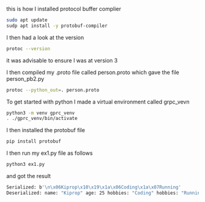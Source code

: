 this is how I installed protocol buffer complier

```sh
sudo apt update
sudp apt install -y protobuf-compiler
```

I then had a look at the version

```sh
protoc --version
```
it was advisable to ensure I was at version 3

I then compiled my .proto file called person.proto which gave the file  person_pb2.py

```sh
protoc --python_out=. person.proto
```

To get started with python I made a virtual environment called grpc_vevn

```sh
python3 -m venv gprc_venv
. ./gprc_venv/bin/activate
```
I then installed the protobuf file
```sh
pip install protobuf
```

I then run my ex1.py file as follows
```sh
python3 ex1.py
```
and got the result
```sh
Serialized: b'\n\x06Kiprop\x10\x19\x1a\x06Coding\x1a\x07Running'
Deserialized: name: "Kiprop" age: 25 hobbies: "Coding" hobbies: "Running"
```



